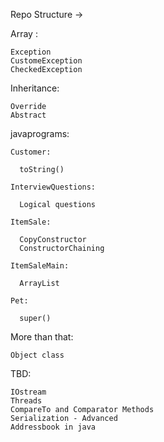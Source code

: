 Repo Structure ->

  Array : 
  
    Exception	
    CustomeException
    CheckedException

  Inheritance:
  
    Override
    Abstract

  javaprograms:
  
    Customer:
    
      toString()
      
    InterviewQuestions:
    
      Logical questions
    
    ItemSale:
    
      CopyConstructor
      ConstructorChaining
    
    ItemSaleMain:
    
      ArrayList
    
    Pet:
    
      super()
      
More than that:

	Object class
  
TBD:

	IOstream
	Threads
	CompareTo and Comparator Methods
	Serialization - Advanced
	Addressbook in java
	







